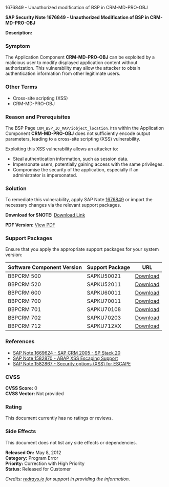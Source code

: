 1676849 - Unauthorized modification of BSP in CRM-MD-PRO-OBJ

**SAP Security Note 1676849 - Unauthorized Modification of BSP in CRM-MD-PRO-OBJ**

**Description:**

### Symptom
The Application Component **CRM-MD-PRO-OBJ** can be exploited by a malicious user to modify displayed application content without authorization. This vulnerability may allow the attacker to obtain authentication information from other legitimate users.

### Other Terms
- Cross-site scripting (XSS)
- CRM-MD-PRO-OBJ

### Reason and Prerequisites
The BSP Page `COM_BSP_IO_MAP/iobject_location.htm` within the Application Component **CRM-MD-PRO-OBJ** does not sufficiently encode output parameters, leading to a cross-site scripting (XSS) vulnerability.

Exploiting this XSS vulnerability allows an attacker to:
- Steal authentication information, such as session data.
- Impersonate users, potentially gaining access with the same privileges.
- Compromise the security of the application, especially if an administrator is impersonated.

### Solution
To remediate this vulnerability, apply SAP Note [1676849](https://me.sap.com/notes/0001676849) or import the necessary changes via the relevant support packages.

**Download for SNOTE:** [Download Link](https://notesdownloads.sap.com/note/0040000009957752017)

**PDF Version:** [View PDF](https://userapps.support.sap.com/sap/support/sfm/notes/print/0001676849?language=en-US&token=0A78B5919460375F9BDDCD56525C9248)

### Support Packages
Ensure that you apply the appropriate support packages for your system version:

| Software Component Version | Support Package | URL |
|----------------------------|-----------------|-----|
| BBPCRM 500                 | SAPKU50021      | [Download](https://me.sap.com/supportpackage/SAPKU50021) |
| BBPCRM 520                 | SAPKU52011      | [Download](https://me.sap.com/supportpackage/SAPKU52011) |
| BBPCRM 600                 | SAPKU60011      | [Download](https://me.sap.com/supportpackage/SAPKU60011) |
| BBPCRM 700                 | SAPKU70011      | [Download](https://me.sap.com/supportpackage/SAPKU70011) |
| BBPCRM 701                 | SAPKU70108      | [Download](https://me.sap.com/supportpackage/SAPKU70108) |
| BBPCRM 702                 | SAPKU70203      | [Download](https://me.sap.com/supportpackage/SAPKU70203) |
| BBPCRM 712                 | SAPKU712XX      | [Download](https://me.sap.com/supportpackage/SAPKU712XX) |

### References
- [SAP Note 1669624 - SAP CRM 2005 - SP Stack 20](https://me.sap.com/notes/1669624)
- [SAP Note 1582870 - ABAP XSS Escaping Support](https://me.sap.com/notes/1582870)
- [SAP Note 1582867 - Security options (XSS) for ESCAPE](https://me.sap.com/notes/1582867)

### CVSS
**CVSS Score:** 0  
**CVSS Vector:** Not provided

### Rating
This document currently has no ratings or reviews.

### Side Effects
This document does not list any side effects or dependencies.

**Released On:** May 8, 2012  
**Category:** Program Error  
**Priority:** Correction with High Priority  
**Status:** Released for Customer

*Credits: [redrays.io](https://redrays.io) for support in providing the information.*